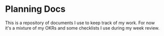 # Planning Docs

This is a repository of documents I use to keep track of my work.
For now it's a mixture of my OKRs and some checklists I use during my week review.
